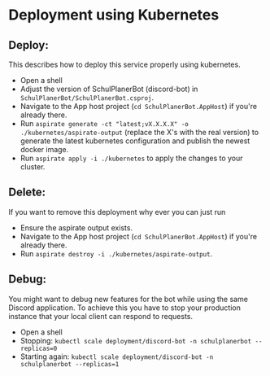 # Deployment using Kubernetes

## Deploy:

This describes how to deploy this service properly using kubernetes.
- Open a shell
- Adjust the version of SchulPlanerBot (discord-bot) in `SchulPlanerBot/SchulPlanerBot.csproj`.
- Navigate to the App host project (`cd SchulPlanerBot.AppHost`) if you're already there.
- Run `aspirate generate -ct "latest;vX.X.X.X" -o ./kubernetes/aspirate-output` (replace the X's with the real version) to generate the latest kubernetes configuration and publish the newest docker image.
- Run `aspirate apply -i ./kubernetes` to apply the changes to your cluster.

## Delete:

If you want to remove this deployment why ever you can just run
- Ensure the aspirate output exists.
- Navigate to the App host project (`cd SchulPlanerBot.AppHost`) if you're already there.
- Run `aspirate destroy -i ./kubernetes/aspirate-output`.

## Debug:

You might want to debug new features for the bot while using the same Discord application.
To achieve this you have to stop your production instance that your local client can respond to requests.
- Open a shell
- Stopping: `kubectl scale deployment/discord-bot -n schulplanerbot --replicas=0`
- Starting again: `kubectl scale deployment/discord-bot -n schulplanerbot --replicas=1`